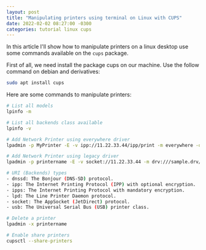 ```yaml
---
layout: post
title: "Manipulating printers using terminal on Linux with CUPS"
date: 2022-02-02 08:27:00 -0300
categories: tutorial linux cups
---
```

In this article I'll show how to manipulate printers on a linux desktop use some commands available on the `cups` package.

First of all, we need install the package cups on our machine. Use the follow command on debian and derivatives:

```bash
sudo apt install cups
```

Here are some commands to manipulate printers:

```bash
# List all models
lpinfo -m

# List all backends class available
lpinfo -v

# Add Network Printer using everywhere driver
lpadmin -p MyPrinter -E -v ipp://11.22.33.44/ipp/print -m everywhere -o PageSize=A4 -o printer-is-shared=false -u allow:all

# Add Network Printer using legacy driver
lpadmin -p printername -E -v socket://11.22.33.44 -m drv:///sample.drv/laserjet.ppd -o PageSize=A4 -o printer-is-shared=false -u allow:all

# URI (Backends) types
- dnssd: The Bonjour (DNS-SD) protocol.
- ipp: The Internet Printing Protocol (IPP) with optional encryption.
- ipps: The Internet Printing Protocol with mandatory encryption.
- lpd: The Line Printer Daemon protocol.
- socket: The AppSocket (JetDirect) protocol.
- usb: The Universal Serial Bus (USB) printer class.

# Delete a printer
lpadmin -x printername

# Enable share printers
cupsctl --share-printers
```